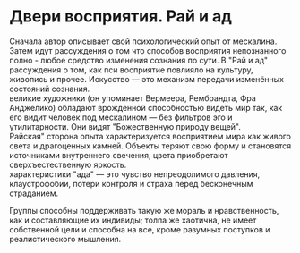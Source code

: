 # Двери восприятия. Рай и ад
Сначала автор описывает свой психологический опыт от мескалина. Затем идут рассуждения о том что способов восприятия непознанного полно - любое средство изменения сознания по сути. В "Рай и ад" рассуждения о том, как пси восприятие повлияло на культуру, живопись и прочее. Искусство — это механизм передачи изменённых состояний сознания.  
великие художники (он упоминает Вермеера, Рембрандта, Фра Анджелико) обладают врожденной способностью видеть мир так, как его видит человек под мескалином — без фильтров эго и утилитарности. Они видят "Божественную природу вещей".  
Райская" сторона опыта характеризуется восприятием мира как живого света и драгоценных камней. Объекты теряют свою форму и становятся источниками внутреннего свечения, цвета приобретают сверхъестественную яркость.  
характеристики "ада" — это чувство непреодолимого давления, клаустрофобии, потери контроля и страха перед бесконечным страданием.

Группы способны поддерживать такую же мораль и нравственность, как и составляющие их индивиды; толпа же хаотична, не имеет собственной цели и способна на все, кроме разумных поступков и реалистического мышления.
